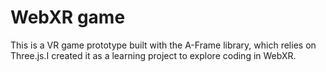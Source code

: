 # WebXR game
This is a VR game prototype built with the A-Frame library, which relies on Three.js.I created it as a learning project to explore coding in WebXR.
